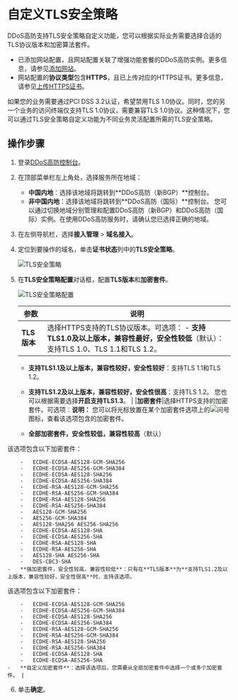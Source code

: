 # 自定义TLS安全策略

DDoS高防支持TLS安全策略自定义功能，您可以根据实际业务需要选择合适的TLS协议版本和加密算法套件。

-   已添加网站配置，且网站配置关联了增强功能套餐的DDoS高防实例。更多信息，请参见[添加网站](/cn.zh-CN/DDoS高防（新BGP&国际）用户指南/接入DDoS高防/域名接入/添加网站.md)。
-   网站配置的**协议类型**包含**HTTPS**，且已上传对应的HTTPS证书。更多信息，请参见[上传HTTPS证书](/cn.zh-CN/DDoS高防（新BGP&国际）用户指南/接入DDoS高防/域名接入/上传HTTPS证书.md)。

如果您的业务需要通过PCI DSS 3.2认证，希望禁用TLS 1.0协议。同时，您的另一个业务的访问终端仅支持TLS 1.0协议，需要兼容TLS 1.0协议。这种情况下，您可以通过TLS安全策略自定义功能为不同业务灵活配置所需的TLS安全策略。

## 操作步骤

1.  登录[DDoS高防控制台](https://yundun.console.aliyun.com/?p=ddoscoo)。

2.  在顶部菜单栏左上角处，选择服务所在地域：

    -   **中国内地**：选择该地域将跳转到**DDoS高防（新BGP）**控制台。
    -   **非中国内地**：选择该地域将跳转到**DDoS高防（国际）**控制台。
    您可以通过切换地域分别管理和配置DDoS高防（新BGP）和DDoS高防（国际）实例。在使用DDoS高防服务时，请确认您已选择正确的地域。

3.  在左侧导航栏，选择**接入管理** \> **域名接入**。

4.  定位到要操作的域名，单击**证书状态**列中的**TLS安全策略**。

    ![TLS安全策略](https://static-aliyun-doc.oss-accelerate.aliyuncs.com/assets/img/zh-CN/5641919951/p50664.png)

5.  在**TLS安全策略配置**对话框，配置**TLS版本**和**加密套件**。

    ![TLS安全策略配置](https://static-aliyun-doc.oss-accelerate.aliyuncs.com/assets/img/zh-CN/6827501161/p50665.png)

    |参数|说明|
    |--|--|
    |**TLS版本**|选择HTTPS支持的TLS协议版本。可选项：    -   **支持TLS1.0及以上版本，兼容性最好，安全性较低**（默认）：支持TLS 1.0、TLS 1.1和TLS 1.2。
    -   **支持TLS1.1及以上版本，兼容性较好，安全性较好**：支持TLS 1.1和TLS 1.2。
    -   **支持TLS1.2及以上版本，兼容性较好，安全性很高**：支持TLS 1.2。
您也可以根据需要选择**开启支持TLS1.3**。 |
    |**加密套件**|选择HTTPS支持的加密套件。可选项：**说明：** 您可以将光标放置在某个加密套件选项上的![问号](https://static-aliyun-doc.oss-accelerate.aliyuncs.com/assets/img/zh-CN/6827501161/p226604.png)图标，查看该选项包含的加密套件。

    -   **全部加密套件，安全性较低，兼容性较高**（默认）

该选项包含以下加密套件：

        -   ECDHE-ECDSA-AES128-GCM-SHA256
        -   ECDHE-ECDSA-AES256-GCM-SHA384
        -   ECDHE-ECDSA-AES128-SHA256
        -   ECDHE-ECDSA-AES256-SHA384
        -   ECDHE-RSA-AES128-GCM-SHA256
        -   ECDHE-RSA-AES256-GCM-SHA384
        -   ECDHE-RSA-AES128-SHA256
        -   ECDHE-RSA-AES256-SHA384
        -   AES128-GCM-SHA256
        -   AES256-GCM-SHA384
        -   AES128-SHA256 AES256-SHA256
        -   ECDHE-ECDSA-AES128-SHA
        -   ECDHE-ECDSA-AES256-SHA
        -   ECDHE-RSA-AES128-SHA
        -   ECDHE-RSA-AES256-SHA
        -   AES128-SHA AES256-SHA
        -   DES-CBC3-SHA
    -   **强加密套件，安全性较高，兼容性较低**：只有在**TLS版本**为**支持TLS1.2及以上版本，兼容性较好，安全性很高**时，支持该选项。

该选项包含以下加密套件：

        -   ECDHE-ECDSA-AES128-GCM-SHA256
        -   ECDHE-ECDSA-AES256-GCM-SHA384
        -   ECDHE-ECDSA-AES128-SHA256
        -   ECDHE-ECDSA-AES256-SHA384
        -   ECDHE-RSA-AES128-GCM-SHA256
        -   ECDHE-RSA-AES256-GCM-SHA384
        -   ECDHE-RSA-AES128-SHA256
        -   ECDHE-RSA-AES256-SHA384
        -   ECDHE-ECDSA-AES128-SHA
        -   ECDHE-ECDSA-AES256-SHA
    -   **自定义加密套件**：选择该选项后，您需要从全部加密套件中选择一个或多个加密套件。 |

6.  单击**确定**。


